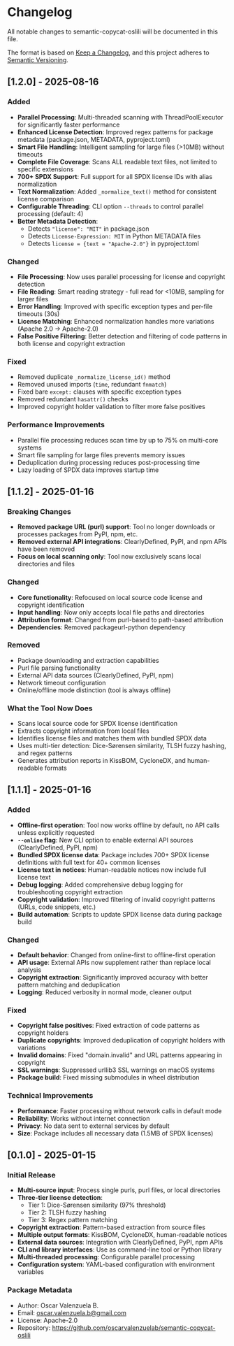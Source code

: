 # Changelog

All notable changes to semantic-copycat-oslili will be documented in this file.

The format is based on [Keep a Changelog](https://keepachangelog.com/en/1.0.0/),
and this project adheres to [Semantic Versioning](https://semver.org/spec/v2.0.0.html).

## [1.2.0] - 2025-08-16

### Added
- **Parallel Processing**: Multi-threaded scanning with ThreadPoolExecutor for significantly faster performance
- **Enhanced License Detection**: Improved regex patterns for package metadata (package.json, METADATA, pyproject.toml)
- **Smart File Handling**: Intelligent sampling for large files (>10MB) without timeouts
- **Complete File Coverage**: Scans ALL readable text files, not limited to specific extensions
- **700+ SPDX Support**: Full support for all SPDX license IDs with alias normalization
- **Text Normalization**: Added `_normalize_text()` method for consistent license comparison
- **Configurable Threading**: CLI option `--threads` to control parallel processing (default: 4)
- **Better Metadata Detection**: 
  - Detects `"license": "MIT"` in package.json
  - Detects `License-Expression: MIT` in Python METADATA files
  - Detects `license = {text = "Apache-2.0"}` in pyproject.toml

### Changed
- **File Processing**: Now uses parallel processing for license and copyright detection
- **File Reading**: Smart reading strategy - full read for <10MB, sampling for larger files
- **Error Handling**: Improved with specific exception types and per-file timeouts (30s)
- **License Matching**: Enhanced normalization handles more variations (Apache 2.0 → Apache-2.0)
- **False Positive Filtering**: Better detection and filtering of code patterns in both license and copyright extraction

### Fixed
- Removed duplicate `_normalize_license_id()` method
- Removed unused imports (`time`, redundant `fnmatch`)
- Fixed bare `except:` clauses with specific exception types
- Removed redundant `hasattr()` checks
- Improved copyright holder validation to filter more false positives

### Performance Improvements
- Parallel file processing reduces scan time by up to 75% on multi-core systems
- Smart file sampling for large files prevents memory issues
- Deduplication during processing reduces post-processing time
- Lazy loading of SPDX data improves startup time

## [1.1.2] - 2025-01-16

### Breaking Changes
- **Removed package URL (purl) support**: Tool no longer downloads or processes packages from PyPI, npm, etc.
- **Removed external API integrations**: ClearlyDefined, PyPI, and npm APIs have been removed
- **Focus on local scanning only**: Tool now exclusively scans local directories and files

### Changed
- **Core functionality**: Refocused on local source code license and copyright identification
- **Input handling**: Now only accepts local file paths and directories
- **Attribution format**: Changed from purl-based to path-based attribution
- **Dependencies**: Removed packageurl-python dependency

### Removed
- Package downloading and extraction capabilities
- Purl file parsing functionality  
- External API data sources (ClearlyDefined, PyPI, npm)
- Network timeout configuration
- Online/offline mode distinction (tool is always offline)

### What the Tool Now Does
- Scans local source code for SPDX license identification
- Extracts copyright information from local files
- Identifies license files and matches them with bundled SPDX data
- Uses multi-tier detection: Dice-Sørensen similarity, TLSH fuzzy hashing, and regex patterns
- Generates attribution reports in KissBOM, CycloneDX, and human-readable formats

## [1.1.1] - 2025-01-16

### Added
- **Offline-first operation**: Tool now works offline by default, no API calls unless explicitly requested
- **`--online` flag**: New CLI option to enable external API sources (ClearlyDefined, PyPI, npm)
- **Bundled SPDX license data**: Package includes 700+ SPDX license definitions with full text for 40+ common licenses
- **License text in notices**: Human-readable notices now include full license text
- **Debug logging**: Added comprehensive debug logging for troubleshooting copyright extraction
- **Copyright validation**: Improved filtering of invalid copyright patterns (URLs, code snippets, etc.)
- **Build automation**: Scripts to update SPDX license data during package build

### Changed
- **Default behavior**: Changed from online-first to offline-first operation
- **API usage**: External APIs now supplement rather than replace local analysis
- **Copyright extraction**: Significantly improved accuracy with better pattern matching and deduplication
- **Logging**: Reduced verbosity in normal mode, cleaner output

### Fixed
- **Copyright false positives**: Fixed extraction of code patterns as copyright holders
- **Duplicate copyrights**: Improved deduplication of copyright holders with variations
- **Invalid domains**: Fixed "domain.invalid" and URL patterns appearing in copyright
- **SSL warnings**: Suppressed urllib3 SSL warnings on macOS systems
- **Package build**: Fixed missing submodules in wheel distribution

### Technical Improvements
- **Performance**: Faster processing without network calls in default mode
- **Reliability**: Works without internet connection
- **Privacy**: No data sent to external services by default
- **Size**: Package includes all necessary data (1.5MB of SPDX licenses)

## [0.1.0] - 2025-01-15

### Initial Release
- **Multi-source input**: Process single purls, purl files, or local directories
- **Three-tier license detection**: 
  - Tier 1: Dice-Sørensen similarity (97% threshold)
  - Tier 2: TLSH fuzzy hashing
  - Tier 3: Regex pattern matching
- **Copyright extraction**: Pattern-based extraction from source files
- **Multiple output formats**: KissBOM, CycloneDX, human-readable notices
- **External data sources**: Integration with ClearlyDefined, PyPI, npm APIs
- **CLI and library interfaces**: Use as command-line tool or Python library
- **Multi-threaded processing**: Configurable parallel processing
- **Configuration system**: YAML-based configuration with environment variables

### Package Metadata
- Author: Oscar Valenzuela B.
- Email: oscar.valenzuela.b@gmail.com
- License: Apache-2.0
- Repository: https://github.com/oscarvalenzuelab/semantic-copycat-oslili